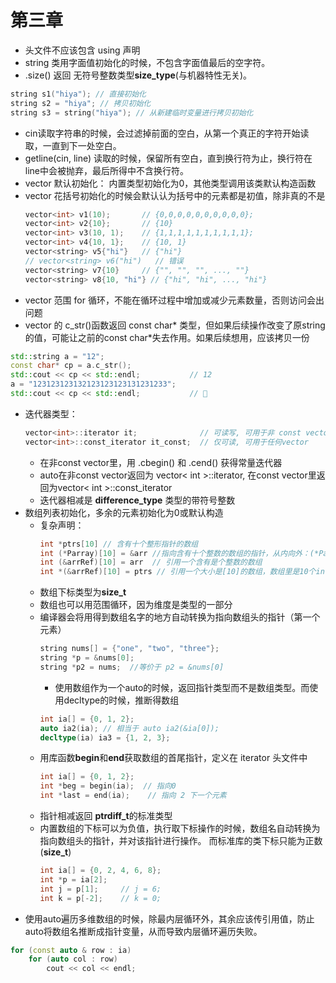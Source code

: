 # 第三章

- 头文件不应该包含 using 声明
- string 类用字面值初始化的时候，不包含字面值最后的空字符。
- .size() 返回 无符号整数类型**size_type**(与机器特性无关)。
```C++
string s1("hiya"); // 直接初始化
string s2 = "hiya"; // 拷贝初始化
string s3 = string("hiya"); // 从新建临时变量进行拷贝初始化
```
- cin读取字符串的时候，会过滤掉前面的空白，从第一个真正的字符开始读取，一直到下一处空白。
- getline(cin, line) 读取的时候，保留所有空白，直到换行符为止，换行符在line中会被抛弃，最后所得中不含换行符。
- vector 默认初始化： 内置类型初始化为0，其他类型调用该类默认构造函数
- vector 花括号初始化的时候会默认认为括号中的元素都是初值，除非真的不是
  ```C++
  vector<int> v1(10);       // {0,0,0,0,0,0,0,0,0,0};
  vector<int> v2{10};       // {10}
  vector<int> v3(10, 1);    // {1,1,1,1,1,1,1,1,1,1};
  vector<int> v4{10, 1};    // {10, 1}
  vector<string> v5{"hi"}   // {"hi"}
  // vector<string> v6("hi")   // 错误
  vector<string> v7{10}     // {"", "", "", ..., ""}
  vector<string> v8{10, "hi"} // {"hi", "hi", ..., "hi"}
  ```
- vector 范围 for 循环，不能在循环过程中增加或减少元素数量，否则访问会出问题
- vector 的 c_str()函数返回 const char* 类型，但如果后续操作改变了原string的值，可能让之前的const char*失去作用。如果后续想用，应该拷贝一份
```C++
std::string a = "12";
const char* cp = a.c_str();
std::cout << cp << std::endl;           // 12
a = "123123123132123123123131231233";
std::cout << cp << std::endl;           // 
```
- 迭代器类型： 
  ```C++
  vector<int>::iterator it;              // 可读写, 可用于非 const vector
  vector<int>::const_iterator it_const;  // 仅可读, 可用于任何vector
  ```
  - 在非const vector里，用 .cbegin() 和 .cend() 获得常量迭代器
  - auto在非const vector返回为 vector< int >::iterator, 在const vector里返回为vector< int >::const_iterator
  - 迭代器相减是 **difference_type** 类型的带符号整数
- 数组列表初始化，多余的元素初始化为0或默认构造
  - 复杂声明：
    ```C++
    int *ptrs[10] // 含有十个整形指针的数组
    int (*Parray)[10] = &arr //指向含有十个整数的数组的指针，从内向外：(*Parray)说明是指针，再从右向左，[10]表示指向的是大小为10的数组，int表示数组中存的是整数
    int (&arrRef)[10] = arr  // 引用一个含有是个整数的数组
    int *(&arrRef)[10] = ptrs // 引用一个大小是[10]的数组，数组里是10个int指针
    ```
  - 数组下标类型为**size_t**
  - 数组也可以用范围循环，因为维度是类型的一部分
  - 编译器会将用得到数组名字的地方自动转换为指向数组头的指针（第一个元素）
    ```C++ 
    string nums[] = {"one", "two", "three"};
    string *p = &nums[0];
    string *p2 = nums;  //等价于 p2 = &nums[0]
    ```
    - 使用数组作为一个auto的时候，返回指针类型而不是数组类型。而使用decltype的时候，推断得数组
    ```C++
    int ia[] = {0, 1, 2};
    auto ia2(ia); // 相当于 auto ia2(&ia[0]);
    decltype(ia) ia3 = {1, 2, 3};
    ```
  - 用库函数**begin**和**end**获取数组的首尾指针，定义在 iterator 头文件中
    ```C++
    int ia[] = {0, 1, 2};
    int *beg = begin(ia);  // 指向0
    int *last = end(ia);    // 指向 2 下一个元素
    ```
  - 指针相减返回 **ptrdiff_t**的标准类型
  - 内置数组的下标可以为负值，执行取下标操作的时候，数组名自动转换为指向数组头的指针，并对该指针进行操作。 而标准库的类下标只能为正数(**size_t**)
    ```C++
    int ia[] = {0, 2, 4, 6, 8};
    int *p = ia[2];
    int j = p[1];     // j = 6;
    int k = p[-2];    // k = 0;
    ```
- 使用auto遍历多维数组的时候，除最内层循环外，其余应该传引用值，防止auto将数组名推断成指针变量，从而导致内层循环遍历失败。
```C++
for (const auto & row : ia) 
    for (auto col : row) 
        cout << col << endl;
```